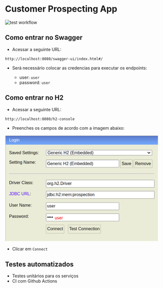 # Customer Prospecting App

![test workflow](https://github.com/Akaori/customer-prospecting-app/actions/workflows/test.yaml/badge.svg)

## Como entrar no Swagger

- Acessar a seguinte URL:

```
http://localhost:8080/swagger-ui/index.html#/
```

- Será necessário colocar as credencias para executar os endpoints:

  - user: `user`
  - password: `user`

## Como entrar no H2

- Acessar a seguinte URL:

```
http://localhost:8080/h2-console
```

- Preenches os campos de acordo com a imagem abaixo:

![access_h2.png](images/access_h2.png)

- Clicar em `Connect`


## Testes automatizados

- Testes unitários para os serviços
- CI com Github Actions
